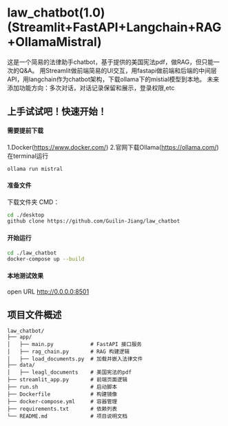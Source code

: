 # law_chatbot(1.0)(Streamlit+FastAPI+Langchain+RAG+OllamaMistral)
这是一个简易的法律助手chatbot，基于提供的美国宪法pdf，做RAG，但只能一次的Q&A。
用Streamlit做前端简易的UI交互，用fastapi做前端和后端的中间层API，用langchain作为chatbot架构，下载ollama下的mistial模型到本地。
未来添加功能方向：多次对话，对话记录保留和展示，登录权限,etc

## 上手试试吧！快速开始！
#### 需要提前下载
1.Docker(https://www.docker.com/)
2.官网下载Ollama(https://ollama.com/) 
  在terminal运行
  ```bash
  ollama run mistral
  ```

#### 准备文件
下载文件夹 CMD：
```bash
cd ./desktop
github clone https://github.com/Guilin-Jiang/law_chatbot
```

#### 开始运行
```bash
cd ./law_chatbot
docker-compose up --build
```

#### 本地测试效果
open URL http://0.0.0.0:8501

## 项目文件概述
```text
law_chatbot/
├── app/
│   ├── main.py            # FastAPI 接口服务
│   ├── rag_chain.py       # RAG 构建逻辑
│   ├── load_documents.py  # 加载并嵌入法律文件
├── data/
│   ├── leagl_documents    # 美国宪法的pdf
├── streamlit_app.py       # 前端页面逻辑
├── run.sh                 # 启动脚本
├── Dockerfile             # 构建镜像
├── docker-compose.yml     # 容器管理
├── requirements.txt       # 依赖列表
└── README.md              # 项目说明文档
```
